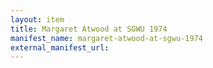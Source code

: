 ```yaml
---
layout: item
title: Margaret Atwood at SGWU 1974
manifest_name: margaret-atwood-at-sgwu-1974
external_manifest_url: 
---
```

<!-- Add an essay or interpretive material below this line,
using HTML or markdown.  Do not modify this file above this line -->
